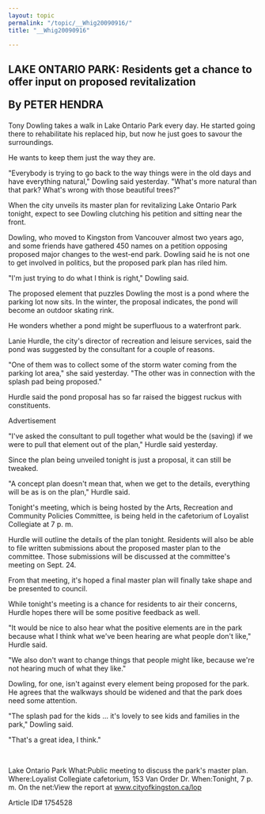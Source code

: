```yaml
---
layout: topic
permalink: "/topic/__Whig20090916/"
title: "__Whig20090916"

---
```


## LAKE ONTARIO PARK: Residents get a chance to offer input on proposed revitalization <p>By PETER HENDRA

<div class="column2">

Tony Dowling takes a walk in Lake Ontario Park every day. He started going there to rehabilitate his replaced hip, but now he just goes to savour the surroundings.

He wants to keep them just the way they are.

"Everybody is trying to go back to the way things were in the old days and have everything natural," Dowling said yesterday. "What's more natural than that park? What's wrong with those beautiful trees?"

When the city unveils its master plan for revitalizing Lake Ontario Park tonight, expect to see Dowling clutching his petition and sitting near the front.

Dowling, who moved to Kingston from Vancouver almost two years ago, and some friends have gathered 450 names on a petition opposing proposed major changes to the west-end park. Dowling said he is not one to get involved in politics, but the proposed park plan has riled him.

"I'm just trying to do what I think is right," Dowling said.

The proposed element that puzzles Dowling the most is a pond where the parking lot now sits. In the winter, the proposal indicates, the pond will become an outdoor skating rink.

He wonders whether a pond might be superfluous to a waterfront park.

Lanie Hurdle, the city's director of recreation and leisure services, said the pond was suggested by the consultant for a couple of reasons.

"One of them was to collect some of the storm water coming from the parking lot area," she said yesterday. "The other was in connection with the splash pad being proposed."

Hurdle said the pond proposal has so far raised the biggest ruckus with constituents.

Advertisement

"I've asked the consultant to pull together what would be the (saving) if we were to pull that element out of the plan," Hurdle said yesterday.

Since the plan being unveiled tonight is just a proposal, it can still be tweaked.

"A concept plan doesn't mean that, when we get to the details, everything will be as is on the plan," Hurdle said.

Tonight's meeting, which is being hosted by the Arts, Recreation and Community Policies Committee, is being held in the cafetorium of Loyalist Collegiate at 7 p. m.

Hurdle will outline the details of the plan tonight. Residents will also be able to file written submissions about the proposed master plan to the committee. Those submissions will be discussed at the committee's meeting on Sept. 24.

From that meeting, it's hoped a final master plan will finally take shape and be presented to council.

While tonight's meeting is a chance for residents to air their concerns, Hurdle hopes there will be some positive feedback as well.

"It would be nice to also hear what the positive elements are in the park because what I think what we've been hearing are what people don't like," Hurdle said.

"We also don't want to change things that people might like, because we're not hearing much of what they like."

Dowling, for one, isn't against every element being proposed for the park. He agrees that the walkways should be widened and that the park does need some attention.

"The splash pad for the kids ... it's lovely to see kids and families in the park," Dowling said.

"That's a great idea, I think."

<br>

Lake Ontario Park
What:Public meeting to discuss the park's master plan.
Where:Loyalist Collegiate cafetorium, 153 Van Order Dr.
When:Tonight, 7 p. m.
On the net:View the report at www.cityofkingston.ca/lop

</div>
Article ID# 1754528

